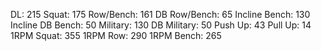 DL: 215
 Squat: 175
 Row/Bench: 161
 DB Row/Bench: 65
 Incline Bench: 130
 Incline DB Bench: 50
 Military: 130
 DB Military: 50
 Push Up: 43
 Pull Up: 14
 1RPM Squat: 355
 1RPM Row: 290
 1RPM Bench: 265
